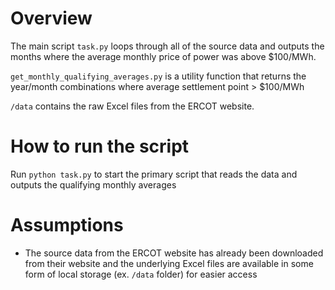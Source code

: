 # Overview

The main script `task.py` loops through all of the source data and outputs the months where the average monthly price of power was above $100/MWh.

`get_monthly_qualifying_averages.py` is a utility function that returns the year/month combinations where average settlement point > $100/MWh

`/data` contains the raw Excel files from the ERCOT website.

# How to run the script

Run `python task.py` to start the primary script that reads the data and outputs the qualifying monthly averages

# Assumptions
- The source data from the ERCOT website has already been downloaded from their website and the underlying Excel files are available in some form of local storage (ex. `/data` folder) for easier access

